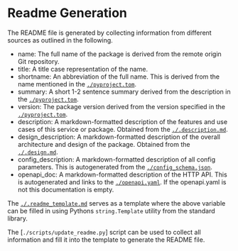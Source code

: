 <!--
 Copyright 2021 - 2023 Universität Tübingen, DKFZ, EMBL, and Universität zu Köln
 for the German Human Genome-Phenome Archive (GHGA)

 Licensed under the Apache License, Version 2.0 (the "License");
 you may not use this file except in compliance with the License.
 You may obtain a copy of the License at

     http://www.apache.org/licenses/LICENSE-2.0

 Unless required by applicable law or agreed to in writing, software
 distributed under the License is distributed on an "AS IS" BASIS,
 WITHOUT WARRANTIES OR CONDITIONS OF ANY KIND, either express or implied.
 See the License for the specific language governing permissions and
 limitations under the License.

-->

# Readme Generation

The README file is generated by collecting information from different sources as
outlined in the following.

- name: The full name of the package is derived from the remote origin Git repository.
- title: A title case representation of the name.
- shortname: An abbreviation of the full name. This is derived from the name mentioned
  in the [`./pyproject.tom`](./pyproject.toml).
- summary: A short 1-2 sentence summary derived from the description in the
  [`./pyproject.tom`](./pyproject.toml).
- version: The package version derived from the version specified in the
  [`./pyproject.tom`](./pyproject.toml).
- description: A markdown-formatted description of the features and use cases of this
  service or package. Obtained from the [`./.description.md`](./.description.md).
- design_description: A markdown-formatted description of the overall architecture and
  design of the package. Obtained from the [`./.design.md`](./.design.md).
- config_description: A markdown-formatted description of all config parameters.
  This is autogenerated from the [`./config_schema.json`](./config_schema.json).
- openapi_doc: A markdown-formatted description of the HTTP API. This is autogenerated
  and links to the [`./openapi.yaml`](./openapi.yaml). If the openapi.yaml is not
  this documentation is empty.

The [`./.readme_template.md`](./.readme_template.md) serves as a template where the
above variable can be filled in using Pythons `string.Template` utility from the
standard library.

The [`./scripts/update_readme.py`] script can be used to collect all information and
fill it into the template to generate the README file.
